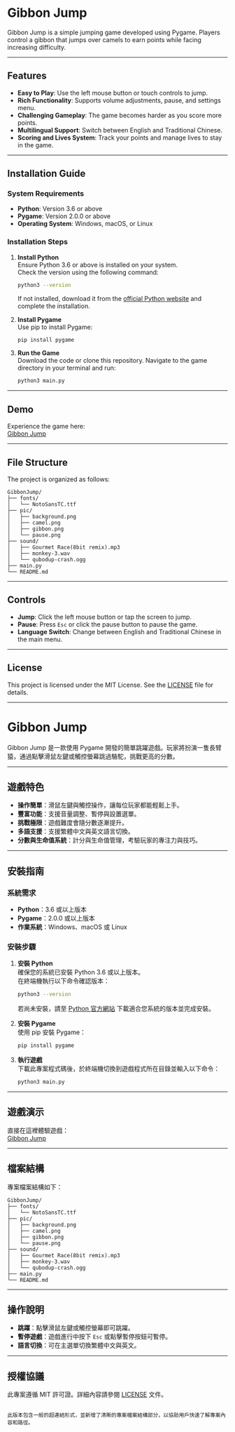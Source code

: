 # Gibbon Jump

Gibbon Jump is a simple jumping game developed using Pygame. Players control a gibbon that jumps over camels to earn points while facing increasing difficulty.

---

## Features
- **Easy to Play**: Use the left mouse button or touch controls to jump.  
- **Rich Functionality**: Supports volume adjustments, pause, and settings menu.  
- **Challenging Gameplay**: The game becomes harder as you score more points.  
- **Multilingual Support**: Switch between English and Traditional Chinese.  
- **Scoring and Lives System**: Track your points and manage lives to stay in the game.

---

## Installation Guide

### System Requirements
- **Python**: Version 3.6 or above  
- **Pygame**: Version 2.0.0 or above  
- **Operating System**: Windows, macOS, or Linux  

### Installation Steps
1. **Install Python**  
   Ensure Python 3.6 or above is installed on your system.  
   Check the version using the following command:  
   ```bash
   python3 --version
   ```  
   If not installed, download it from the [official Python website](https://www.python.org/) and complete the installation.

2. **Install Pygame**  
   Use pip to install Pygame:  
   ```bash
   pip install pygame
   ```

3. **Run the Game**  
   Download the code or clone this repository. Navigate to the game directory in your terminal and run:  
   ```bash
   python3 main.py
   ```

---

## Demo
Experience the game here:  
[Gibbon Jump](https://replit.com/@heronsky/Gibbon-Jump)

---

## File Structure
The project is organized as follows:  
```
GibbonJump/
├── fonts/
│   └── NotoSansTC.ttf
├── pic/
│   ├── background.png
│   ├── camel.png
│   ├── gibbon.png
│   └── pause.png
├── sound/
│   ├── Gourmet Race(8bit remix).mp3
│   ├── monkey-3.wav
│   └── qubodup-crash.ogg
├── main.py
└── README.md
```

---

## Controls
- **Jump**: Click the left mouse button or tap the screen to jump.  
- **Pause**: Press `Esc` or click the pause button to pause the game.  
- **Language Switch**: Change between English and Traditional Chinese in the main menu.

---

## License
This project is licensed under the MIT License. See the [LICENSE](./LICENSE) file for details.

---

# Gibbon Jump

Gibbon Jump 是一款使用 Pygame 開發的簡單跳躍遊戲。玩家將扮演一隻長臂猿，通過點擊滑鼠左鍵或觸控螢幕跳過駱駝，挑戰更高的分數。

---

## 遊戲特色
- **操作簡單**：滑鼠左鍵與觸控操作，讓每位玩家都能輕鬆上手。  
- **豐富功能**：支援音量調整、暫停與設置選單。  
- **挑戰極限**：遊戲難度會隨分數逐漸提升。  
- **多語支援**：支援繁體中文與英文語言切換。  
- **分數與生命值系統**：計分與生命值管理，考驗玩家的專注力與技巧。

---

## 安裝指南

### 系統需求
- **Python**：3.6 或以上版本  
- **Pygame**：2.0.0 或以上版本  
- **作業系統**：Windows、macOS 或 Linux  

### 安裝步驟
1. **安裝 Python**  
   確保您的系統已安裝 Python 3.6 或以上版本。  
   在終端機執行以下命令確認版本：  
   ```bash
   python3 --version
   ```
   若尚未安裝，請至 [Python 官方網站](https://www.python.org/) 下載適合您系統的版本並完成安裝。

2. **安裝 Pygame**  
   使用 pip 安裝 Pygame：  
   ```bash
   pip install pygame
   ```

3. **執行遊戲**  
   下載此專案程式碼後，於終端機切換到遊戲程式所在目錄並輸入以下命令：  
   ```bash
   python3 main.py
   ```

---

## 遊戲演示
直接在這裡體驗遊戲：  
[Gibbon Jump](https://replit.com/@heronsky/Gibbon-Jump)

---

## 檔案結構
專案檔案結構如下：  
```
GibbonJump/
├── fonts/
│   └── NotoSansTC.ttf
├── pic/
│   ├── background.png
│   ├── camel.png
│   ├── gibbon.png
│   └── pause.png
├── sound/
│   ├── Gourmet Race(8bit remix).mp3
│   ├── monkey-3.wav
│   └── qubodup-crash.ogg
├── main.py
└── README.md
```

---

## 操作說明
- **跳躍**：點擊滑鼠左鍵或觸控螢幕即可跳躍。  
- **暫停遊戲**：遊戲進行中按下 `Esc` 或點擊暫停按鈕可暫停。  
- **語言切換**：可在主選單切換繁體中文與英文。

---

## 授權協議
此專案遵循 MIT 許可證。詳細內容請參閱 [LICENSE](./LICENSE) 文件。
```

此版本包含一般的超連結形式，並新增了清晰的專案檔案結構部分，以協助用戶快速了解專案內容和路徑。
